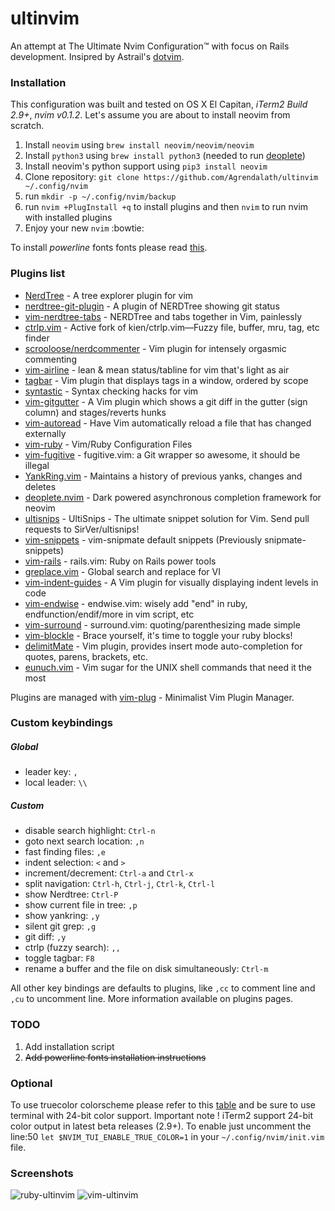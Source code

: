 # ultinvim
An attempt at The Ultimate Nvim Configuration™ with focus on Rails development.
Insipred by Astrail's [dotvim](https://github.com/astrails/dotvim).
### Installation
This configuration was built and tested on OS X El Capitan, *iTerm2 Build 2.9+*, *nvim v0.1.2*.
Let's assume you are about to install neovim from scratch.
1. Install `neovim` using `brew install neovim/neovim/neovim`
2. Install `python3` using `brew install python3` (needed to run [deoplete](https://github.com/Shougo/deoplete.nvim))
3. Install neovim's python support using `pip3 install neovim`
4. Clone repository: `git clone https://github.com/Agrendalath/ultinvim ~/.config/nvim`
5. run `mkdir -p ~/.config/nvim/backup`
6. run `nvim +PlugInstall +q` to install plugins and then `nvim` to run nvim with installed plugins
7. Enjoy your new `nvim` :bowtie:

To install *powerline* fonts fonts please read [this](https://powerline.readthedocs.org/en/latest/installation/linux.html#fonts-installation).
### Plugins list
* [NerdTree](https://github.com/scrooloose/nerdtree) - A tree explorer plugin for vim
* [nerdtree-git-plugin](https://github.com/Xuyuanp/nerdtree-git-plugin) - A plugin of NERDTree showing git status
* [vim-nerdtree-tabs](https://github.com/jistr/vim-nerdtree-tabs) - NERDTree and tabs together in Vim, painlessly
* [ctrlp.vim](https://github.com/ctrlpvim/ctrlp.vim) - Active fork of kien/ctrlp.vim—Fuzzy file, buffer, mru, tag, etc finder
* [scrooloose/nerdcommenter](https://github.com/scrooloose/nerdcommenter) - Vim plugin for intensely orgasmic commenting
* [vim-airline](https://github.com/vim-airline/vim-airline) - lean & mean status/tabline for vim that's light as air
* [tagbar](https://github.com/saadmir/tagbar) - Vim plugin that displays tags in a window, ordered by scope
* [syntastic](https://github.com/scrooloose/syntastic) - Syntax checking hacks for vim
* [vim-gitgutter](https://github.com/airblade/vim-gitgutter) - A Vim plugin which shows a git diff in the gutter (sign column) and stages/reverts hunks
* [vim-autoread](https://github.com/djoshea/vim-autoread) - Have Vim automatically reload a file that has changed externally
* [vim-ruby](https://github.com/vim-ruby/vim-ruby) - Vim/Ruby Configuration Files
* [vim-fugitive](https://github.com/tpope/vim-fugitive) - fugitive.vim: a Git wrapper so awesome, it should be illegal
* [YankRing.vim](https://github.com/vim-scripts/YankRing.vim) - Maintains a history of previous yanks, changes and deletes
* [deoplete.nvim](https://github.com/Shougo/deoplete.nvim) - Dark powered asynchronous completion framework for neovim
* [ultisnips](https://github.com/SirVer/ultisnips) - UltiSnips - The ultimate snippet solution for Vim. Send pull requests to SirVer/ultisnips!
* [vim-snippets](https://github.com/honza/vim-snippets) - vim-snipmate default snippets (Previously snipmate-snippets)
* [vim-rails](https://github.com/tpope/vim-rails) - rails.vim: Ruby on Rails power tools
* [greplace.vim](https://github.com/skwp/greplace.vim) - Global search and replace for VI
* [vim-indent-guides](https://github.com/nathanaelkane/vim-indent-guides) - A Vim plugin for visually displaying indent levels in code
* [vim-endwise](https://github.com/tpope/vim-endwise) - endwise.vim: wisely add "end" in ruby, endfunction/endif/more in vim script, etc
* [vim-surround](https://github.com/tpope/vim-surround) - surround.vim: quoting/parenthesizing made simple
* [vim-blockle](https://github.com/jgdavey/vim-blockle) - Brace yourself, it's time to toggle your ruby blocks!
* [delimitMate](https://github.com/Raimondi/delimitMate) - Vim plugin, provides insert mode auto-completion for quotes, parens, brackets, etc.
* [eunuch.vim](https://github.com/tpope/vim-eunuch) - Vim sugar for the UNIX shell commands that need it the most

Plugins are managed with [vim-plug](https://github.com/junegunn/vim-plug) - Minimalist Vim Plugin Manager.

### Custom keybindings

##### Global
* leader key: `,`
* local leader: `\\`

##### Custom
* disable search highlight: `Ctrl-n`
* goto next search location: `,n`
* fast finding files: `,e`
* indent selection: `<` and `>`
* increment/decrement: `Ctrl-a` and `Ctrl-x`
* split navigation: `Ctrl-h`, `Ctrl-j`, `Ctrl-k`, `Ctrl-l`
* show Nerdtree: `Ctrl-P`
* show current file in tree: `,p`
* show yankring: `,y`
* silent git grep: `,g`
* git diff: `,y`
* ctrlp (fuzzy search): `,,`
* toggle tagbar: `F8`
* rename a buffer and the file on disk simultaneously: `Ctrl-m`

All other key bindings are defaults to plugins, like `,cc` to comment line and `,cu` to uncomment line.
More information available on plugins pages.

### TODO
1. Add installation script
2. ~~Add powerline fonts installation instructions~~

### Optional
To use truecolor colorscheme please refer to this [table](https://powerline.readthedocs.org/en/latest/usage.html#term-feature-support-matrix) and be sure to use terminal with 24-bit color support.
Important note ! iTerm2 support 24-bit color output in latest beta releases (2.9+).
To enable just uncomment the line:50 `let $NVIM_TUI_ENABLE_TRUE_COLOR=1` in your `~/.config/nvim/init.vim` file.

### Screenshots
![ruby-ultinvim](http://i.imgur.com/z3FVY9r.png "nvim with molokai colorscheme (ruby file)")
![vim-ultinvim](http://i.imgur.com/Leb5Qdm.png "nvim with molokai colorscheme(vim file)")
